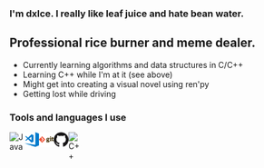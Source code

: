 ### I'm dxlce. I really like leaf juice and hate bean water.

## Professional rice burner and meme dealer. 
- Currently learning algorithms and data structures in C/C++
- Learning C++ while I'm at it (see above)
- Might get into creating a visual novel using ren'py
- Getting lost while driving 

### Tools and languages I use
<img align="left" alt="Java" width="26px" src="https://icon-library.com/images/java-icon-image/java-icon-image-0.jpg" />
<img align="left" alt="Visual Studio Code" width="26px" src="https://raw.githubusercontent.com/github/explore/80688e429a7d4ef2fca1e82350fe8e3517d3494d/topics/visual-studio-code/visual-studio-code.png" />
<img align="left" alt="Git" width="26px" src="https://raw.githubusercontent.com/github/explore/80688e429a7d4ef2fca1e82350fe8e3517d3494d/topics/git/git.png" />
<img align="left" alt="GitHub" width="26px" src="https://raw.githubusercontent.com/github/explore/78df643247d429f6cc873026c0622819ad797942/topics/github/github.png" />
<img align="left" alt="C++" width="26px" src="https://raw.githubusercontent.com/isocpp/logos/master/cpp_logo.png" />
